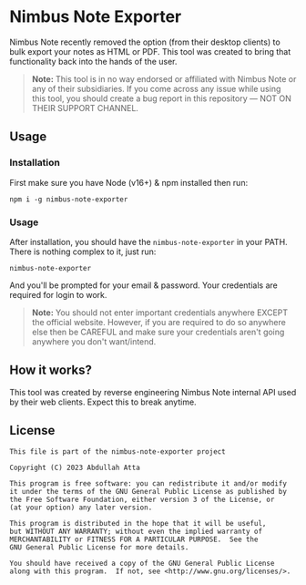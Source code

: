 # Nimbus Note Exporter

Nimbus Note recently removed the option (from their desktop clients) to bulk export your notes as HTML or PDF. This tool was created to bring that functionality back into the hands of the user.

> **Note:** This tool is in no way endorsed or affiliated with Nimbus Note or any of their subsidiaries. If you come across any issue while using this tool, you should create a bug report in this repository — NOT ON THEIR SUPPORT CHANNEL.

## Usage

### Installation

First make sure you have Node (v16+) & npm installed then run:

```
npm i -g nimbus-note-exporter
```

### Usage

After installation, you should have the `nimbus-note-exporter` in your PATH. There is nothing complex to it, just run:

```
nimbus-note-exporter
```

And you'll be prompted for your email & password. Your credentials are required for login to work.

> **Note:** You should not enter important credentials anywhere EXCEPT the official website. However, if you are required to do so anywhere else then be CAREFUL and make sure your credentials aren't going anywhere you don't want/intend.

## How it works?

This tool was created by reverse engineering Nimbus Note internal API used by their web clients. Expect this to break anytime.

## License

```
This file is part of the nimbus-note-exporter project

Copyright (C) 2023 Abdullah Atta

This program is free software: you can redistribute it and/or modify
it under the terms of the GNU General Public License as published by
the Free Software Foundation, either version 3 of the License, or
(at your option) any later version.

This program is distributed in the hope that it will be useful,
but WITHOUT ANY WARRANTY; without even the implied warranty of
MERCHANTABILITY or FITNESS FOR A PARTICULAR PURPOSE.  See the
GNU General Public License for more details.

You should have received a copy of the GNU General Public License
along with this program.  If not, see <http://www.gnu.org/licenses/>.
```
